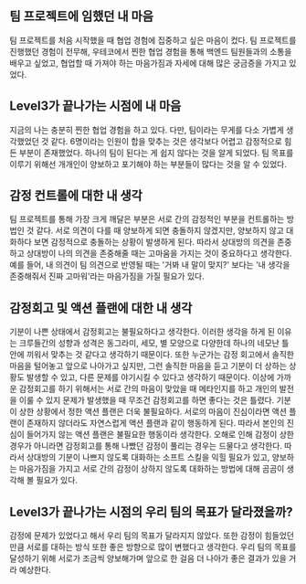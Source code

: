 ## 팀 프로젝트에 임했던 내 마음

팀 프로젝트를 처음 시작했을 때 협업 경험에 집중하고 싶은 마음이 컸다. 팀 프로젝트를 진행했던 경험이 전무해, 우테코에서 찐한 협업 경험을 통해 백엔드 팀원들과의 소통을 배우고 싶었고, 협업할 때 가져야 하는 마음가짐과 자세에 대해 많은 궁금증을 가지고 있었다.

## Level3가 끝나가는 시점에 내 마음

지금의 나는 충분히 찐한 협업 경험을 하고 있다. 다만, 팀이라는 무게를 다소 가볍게 생각했었던 것 같다. 6명이라는 인원이 합을 맞추는 것은 생각보다 어렵고 감정적으로 힘든 부분이 존재했었다. 하나의 팀이 된다는 게 쉽지 않다는 것을 알게 되었다. 팀 목표를 이루기 위해선 개개인이 양보하고 포기해야 하는 부분들이 많다는 것을 알 수 있었다.

## 감정 컨트롤에 대한 내 생각

팀 프로젝트를 통해 가장 크게 깨달은 부분은 서로 간의 감정적인 부분을 컨트롤하는 방법인 것 같다.
서로 의견이 다를 때 양보하게 되면 충돌하지 않겠지만, 양보하지 않고 대화하다 보면 감정적으로 충돌하는 상황이 발생하게 된다. 따라서 상대방의 의견을 존중하고 상대방이 나의 의견을 존중해줄 때는 고마움을 가지는 것이 중요하다고 생각한다. 예를 들어, 내 의견이 팀 의견으로 반영될 때는 '거봐 내 말이 맞지?' 보다는 '내 생각을 존중해줘서 진짜 고마워'라는 마음가짐을 가질 필요가 있다.

## 감정회고 및 액션 플랜에 대한 내 생각

기분이 나쁜 상태에서 감정회고는 불필요하다고 생각한다. 이러한 생각을 하게 된 이유는 크루들간의 성향과 성격은 동그라미, 세모, 별 모양으로 다양한데 하나의 네모난 틀 안에 끼워서 맞추는 것 같다고 생각하기 때문이다. 또한 누군가는 감정 회고에서 솔직한 마음을 털어놓고 앞으로 나아가고 싶지만, 그런 솔직한 마음을 듣고 기분이 더 상하는 상황도 발생할 수 있고, 다른 문제를 야기시킬 수 있다고 생각하기 때문이다.
이상에 가까운 감정회고를 하기 위해서는 서로 간의 마음이 맞았을 때 메타인지를 하고 개인의 발전을 이룰 수 있지 문제가 발생했을 때 무조건 감정회고를 하면 좋다는 것은 틀렸다.
기분이 상한 상황에서 정한 액션 플랜은 더욱 불필요하다. 서로의 마음이 진심이라면 액션 플랜이 존재하지 않더라도 자연스럽게 액션 플랜과 같이 행동하게 된다. 따라서 본인의 진심이 들어가지 않는 액션 플랜은 불필요한 행동이라 생각한다.
오해로 인해 감정이 상한 경우가 아니라면 감정회고를 통해 나빴던 감정이 풀리는 경우는 드물다고 생각한다. 따라서 상대방의 기분이 나쁘지 않도록 대화하는 소프트 스킬을 익힐 필요가 있고, 양보하는 마음가짐을 가지고 서로 간의 감정이 상하지 않도록 대화하는 방법에 대해 곰곰이 생각해 볼 필요가 있다.

## Level3가 끝나가는 시점의 우리 팀의 목표가 달라졌을까?

감정에 문제가 있었다고 해서 우리 팀의 목표가 달라지지 않았다. 또한 감정이 힘들었던 만큼 서로를 대하는 방식 또한 좋은 방향으로 많이 변했다고 생각한다.
우리 팀의 목표를 달성하기 위해 서로가 조금씩 양보해가며 앞으로 한 걸음 더 나아가 좋은 결과가 있을 거라 예상한다.
